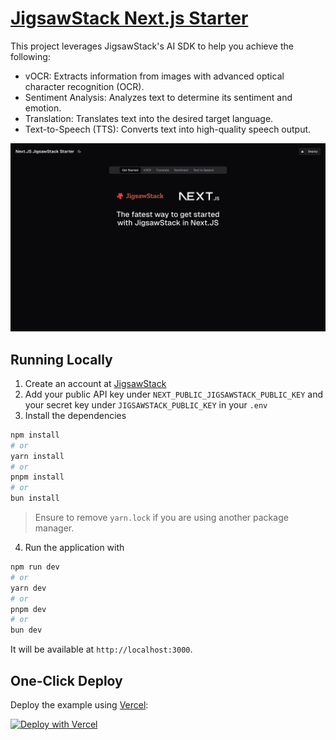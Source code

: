 # [JigsawStack Next.js Starter](https://www.jigsawStack.com)


This project leverages JigsawStack's AI SDK to help you achieve the following:

- vOCR: Extracts information from images with advanced optical character recognition (OCR).
- Sentiment Analysis: Analyzes text to determine its sentiment and emotion.
- Translation: Translates text into the desired target language.
- Text-to-Speech (TTS): Converts text into high-quality speech output.


![JigsawStack VOCR](./public/screenshot.png)

## Running Locally

1. Create an account at [JigsawStack](https://www.jigsawStack.com)
2. Add your public API key under `NEXT_PUBLIC_JIGSAWSTACK_PUBLIC_KEY` and your secret key under `JIGSAWSTACK_PUBLIC_KEY` in your `.env`
3. Install the dependencies
```bash
npm install
# or
yarn install 
# or
pnpm install 
# or
bun install 
```

> Ensure to remove `yarn.lock` if you are using another package manager.

4. Run the application with

```bash
npm run dev
# or
yarn dev
# or
pnpm dev
# or
bun dev
```

It will be available at `http://localhost:3000`.

## One-Click Deploy

Deploy the example using
[Vercel](https://vercel.com?utm_source=github&utm_medium=readme&utm_campaign=vercel-examples):

[![Deploy with Vercel](https://vercel.com/button)](https://vercel.com/new/clone?repository-url=https%3A%2F%2Fgithub.com%2FJigsawStack%2Fjigsawstack-vercel-template&env=NEXT_PUBLIC_JIGSAWSTACK_PUBLIC_KEY,JIGSAWSTACK_PUBLIC_KEY)